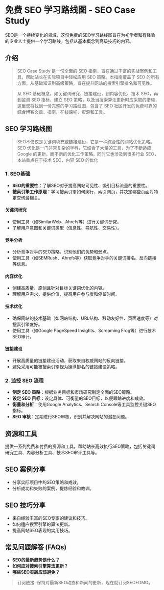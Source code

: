 # 免费 SEO 学习路线图 - SEO Case Study

SEO是一个持续变化的领域，这份免费的SEO学习路线图旨在为初学者和有经验的专业人士提供一个学习路线，包括从基本概念到高级技巧的内容。

## 介绍

> SEO Case Study 是一份全面的 SEO 指南，旨在通过丰富的实战案例和工具，帮助站长在实际项目中轻松应用 SEO 策略。本指南覆盖了 SEO 的所有方面，从基础知识到高级策略，旨在提升网站的搜索引擎排名和可见性。

> 从 SEO 基础概念，如关键词研究、链接建设，到内容优化、技术 SEO，再到监测 SEO 指标、建立 SEO 策略，以及当搜索算法更新时应采取的措施，这里您将找到一份完整的学习路线图，包含了 SEO 社区开发的免费可靠的综合博客文章、指南、在线课程、资源和工具。


## SEO 学习路线图

> SEO不仅仅是关键词填充或链接建设，它是一种综合性的网站优化策略。SEO 优化是一门非常复杂的学科，它结合了大量的工具，为了不断适应 Google 的更新，而不断的优化工作策略，同时它也涉及到很多行业 SEO，本站重点在于技术 SEO、内容 SEO 的优化


### 1. SEO基础

- **SEO的重要性**：了解SEO对于提高网站可见性、吸引目标流量的重要性。
- **搜索引擎工作原理**：学习搜索引擎如何爬行、索引网页，并决定哪些页面对特定查询最相关。

#### 关键词研究

- 使用工具（如SimilarWeb、Ahrefs等）进行关键词研究。
- 了解用户意图和关键词类型（信息性、导航性、交易性）。

#### 竞争分析

- 分析竞争对手的SEO策略，识别他们的优势和弱点。
- 使用工具（如SEMRush、Ahrefs等）获取竞争对手的关键词排名、反向链接等信息。

#### 内容优化

- 创建高质量、原创且针对目标关键词优化的内容。
- 理解用户需求，提供价值，提高用户参与度和停留时间。

#### 技术优化

- 确保网站的技术基础（如网站结构、URL结构、移动友好性、页面速度等）对搜索引擎友好。
- 使用工具（如Google PageSpeed Insights、Screaming Frog等）进行技术SEO审计。

#### 链接建设

- 开展高质量的链接建设活动，获取来自权威网站的反向链接。
- 避免采用可能被搜索引擎视为操纵排名的链接建设策略。

### 2. 监控 SEO 流程

- **制定 SEO 策略**：根据业务目标和市场研究制定全面的SEO策略。
- **设定 SEO 目标**：设定具体、可衡量的SEO目标，以便跟踪进度和成效。
- **衡量和分析**：使用Google Analytics、Search Console等工具监控关键SEO指标。
- **SEO 审核**：定期进行SEO审核，识别并解决网站的潜在问题。


## 资源和工具

提供一系列免费和付费的资源和工具，帮助站长高效执行SEO策略，包括关键词研究工具、内容分析工具、技术SEO审计工具等。

## SEO 案例分享

- 分享实际项目中的SEO策略和成效。
- 分析成功和失败的案例，提炼经验和教训。

## SEO 技巧分享

- 来自经验丰富的SEO专家的建议和技巧。
- 如何适应搜索引擎的算法更新。
- 提高网站SEO表现的实用技巧。

## 常见问题解答 (FAQs)

- **SEO的最新趋势是什么？**
- **如何应对搜索引擎算法更新？**
- **哪些SEO实践应该避免？**


> 订阅链接: 保持对最新SEO动态和新闻的更新，现在就订阅SEOFOMO。
